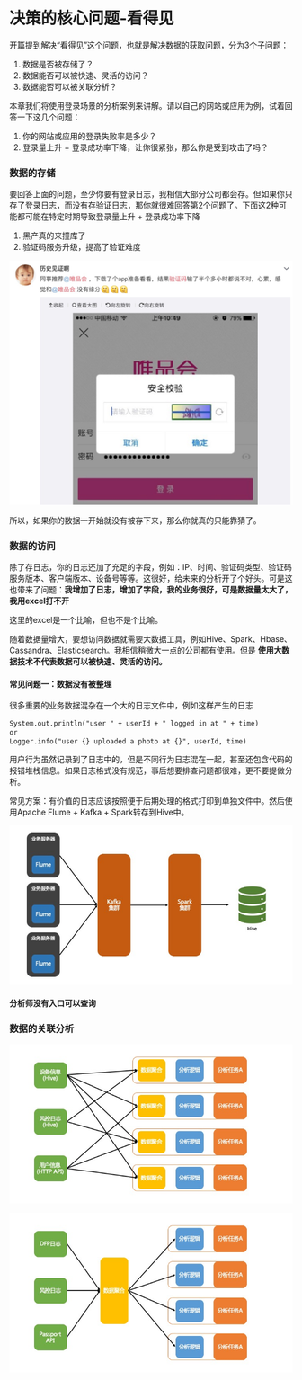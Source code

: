 # 决策的核心问题-看得见

开篇提到解决“看得见”这个问题，也就是解决数据的获取问题，分为3个子问题：
1. 数据是否被存储了？
2. 数据能否可以被快速、灵活的访问？
3. 数据能否可以被关联分析？

本章我们将使用登录场景的分析案例来讲解。请以自己的网站或应用为例，试着回答一下这几个问题：
1. 你的网站或应用的登录失败率是多少？
2. 登录量上升 + 登录成功率下降，让你很紧张，那么你是受到攻击了吗？

### 数据的存储

要回答上面的问题，至少你要有登录日志，我相信大部分公司都会存。但如果你只存了登录日志，而没有存验证日志，那你就很难回答第2个问题了。下面这2种可能都可能在特定时期导致登录量上升 + 登录成功率下降
1. 黑产真的来撞库了
2. 验证码服务升级，提高了验证难度

![vip-captcha](images/vip-captcha.jpg)

所以，如果你的数据一开始就没有被存下来，那么你就真的只能靠猜了。

### 数据的访问

除了存日志，你的日志还加了充足的字段，例如：IP、时间、验证码类型、验证码服务版本、客户端版本、设备号等等。这很好，给未来的分析开了个好头。可是这也带来了问题：**我增加了日志，增加了字段，我的业务很好，可是数据量太大了，我用excel打不开**

这里的excel是一个比喻，但也不是个比喻。

随着数据量增大，要想访问数据就需要大数据工具，例如Hive、Spark、Hbase、Cassandra、Elasticsearch。我相信稍微大一点的公司都有使用。但是 **使用大数据技术不代表数据可以被快速、灵活的访问。**

#### 常见问题一：数据没有被整理

很多重要的业务数据混杂在一个大的日志文件中，例如这样产生的日志

```
System.out.println("user " + userId + " logged in at " + time)
or
Logger.info("user {} uploaded a photo at {}", userId, time)
```

用户行为虽然记录到了日志中的，但是不同行为日志混在一起，甚至还包含代码的报错堆栈信息。如果日志格式没有规范，事后想要排查问题都很难，更不要提做分析。

常见方案：有价值的日志应该按照便于后期处理的格式打印到单独文件中。然后使用Apache Flume + Kafka + Spark转存到Hive中。

![数据搜集架构](images/数据搜集架构.jpg)

#### 分析师没有入口可以查询



### 数据的关联分析

![数据聚合层A.jpg](images/数据聚合层A.jpg)

![数据聚合层B.jpg](images/数据聚合层B.jpg)
